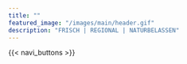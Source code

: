```yaml
---
title: ""
featured_image: "/images/main/header.gif"
description: "FRISCH | REGIONAL | NATURBELASSEN"
---
```


{{< navi_buttons >}}